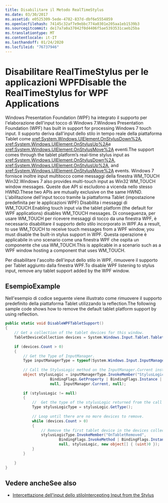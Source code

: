 ```yaml
---
title: Disabilitare il Metodo RealTimeStylus
ms.date: 03/30/2017
ms.assetid: e0525309-5ede-4782-837d-dbf6e5554859
ms.openlocfilehash: 74145c32af7e9ebbc774a0301e205aa1eb1539b3
ms.sourcegitcommit: de17a7a0a37042f0d4406f5ae5393531caeb25ba
ms.translationtype: MT
ms.contentlocale: it-IT
ms.lasthandoff: 01/24/2020
ms.locfileid: "76737946"
---
```

# <a name="disable-the-realtimestylus-for-wpf-applications"></a><span data-ttu-id="cb3e4-102">Disabilitare RealTimeStylus per le applicazioni WPF</span><span class="sxs-lookup"><span data-stu-id="cb3e4-102">Disable the RealTimeStylus for WPF Applications</span></span>

<span data-ttu-id="cb3e4-103">Windows Presentation Foundation (WPF) ha integrato il supporto per l'elaborazione dell'input tocco di Windows 7.</span><span class="sxs-lookup"><span data-stu-id="cb3e4-103">Windows Presentation Foundation (WPF) has built in support for processing Windows 7 touch input.</span></span> <span data-ttu-id="cb3e4-104">Il supporto deriva dall'input dello stilo in tempo reale della piattaforma Tablet come <xref:System.Windows.UIElement.OnStylusDown%2A>, <xref:System.Windows.UIElement.OnStylusUp%2A>e <xref:System.Windows.UIElement.OnStylusMove%2A> eventi.</span><span class="sxs-lookup"><span data-stu-id="cb3e4-104">The support comes through the tablet platform’s real-time stylus input as <xref:System.Windows.UIElement.OnStylusDown%2A>, <xref:System.Windows.UIElement.OnStylusUp%2A>, and <xref:System.Windows.UIElement.OnStylusMove%2A> events.</span></span> <span data-ttu-id="cb3e4-105">Windows 7 fornisce inoltre input multitocco come messaggi della finestra WM_TOUCH Win32.</span><span class="sxs-lookup"><span data-stu-id="cb3e4-105">Windows 7 also provides multi-touch input as Win32 WM_TOUCH window messages.</span></span> <span data-ttu-id="cb3e4-106">Queste due API si escludono a vicenda nello stesso HWND.</span><span class="sxs-lookup"><span data-stu-id="cb3e4-106">These two APIs are mutually exclusive on the same HWND.</span></span> <span data-ttu-id="cb3e4-107">L'abilitazione dell'input tocco tramite la piattaforma Tablet (impostazione predefinita per le applicazioni WPF) Disabilita i messaggi di WM_TOUCH.</span><span class="sxs-lookup"><span data-stu-id="cb3e4-107">Enabling touch input via the tablet platform (the default for WPF applications) disables WM_TOUCH messages.</span></span> <span data-ttu-id="cb3e4-108">Di conseguenza, per usare WM_TOUCH per ricevere messaggi di tocco da una finestra WPF, è necessario disabilitare il supporto dello stilo incorporato in WPF.</span><span class="sxs-lookup"><span data-stu-id="cb3e4-108">As a result, to use WM_TOUCH to receive touch messages from a WPF window, you must disable the built-in stylus support in WPF.</span></span> <span data-ttu-id="cb3e4-109">Questa operazione è applicabile in uno scenario come una finestra WPF che ospita un componente che usa WM_TOUCH.</span><span class="sxs-lookup"><span data-stu-id="cb3e4-109">This is applicable in a scenario such as a WPF window hosting a component that uses WM_TOUCH.</span></span>  
  
 <span data-ttu-id="cb3e4-110">Per disabilitare l'ascolto dell'input dello stilo in WPF, rimuovere il supporto per Tablet aggiunto dalla finestra WPF.</span><span class="sxs-lookup"><span data-stu-id="cb3e4-110">To disable WPF listening to stylus input, remove any tablet support added by the WPF window.</span></span>  
  
## <a name="example"></a><span data-ttu-id="cb3e4-111">Esempio</span><span class="sxs-lookup"><span data-stu-id="cb3e4-111">Example</span></span>  
 <span data-ttu-id="cb3e4-112">Nell'esempio di codice seguente viene illustrato come rimuovere il supporto predefinito della piattaforma Tablet utilizzando la reflection.</span><span class="sxs-lookup"><span data-stu-id="cb3e4-112">The following sample code shows how to remove the default tablet platform support by using reflection.</span></span>  
  
```csharp  
public static void DisableWPFTabletSupport()  
{  
    // Get a collection of the tablet devices for this window.    
    TabletDeviceCollection devices = System.Windows.Input.Tablet.TabletDevices;  
  
    if (devices.Count > 0)  
    {     
        // Get the Type of InputManager.  
        Type inputManagerType = typeof(System.Windows.Input.InputManager);  
  
        // Call the StylusLogic method on the InputManager.Current instance.  
        object stylusLogic = inputManagerType.InvokeMember("StylusLogic",  
                    BindingFlags.GetProperty | BindingFlags.Instance | BindingFlags.NonPublic,  
                    null, InputManager.Current, null);  
  
        if (stylusLogic != null)  
        {  
            //  Get the type of the stylusLogic returned from the call to StylusLogic.  
            Type stylusLogicType = stylusLogic.GetType();  
  
            // Loop until there are no more devices to remove.  
            while (devices.Count > 0)  
            {  
                // Remove the first tablet device in the devices collection.  
                stylusLogicType.InvokeMember("OnTabletRemoved",  
                        BindingFlags.InvokeMethod | BindingFlags.Instance | BindingFlags.NonPublic,  
                        null, stylusLogic, new object[] { (uint)0 });  
            }                  
        }  
  
    }  
}  
```  
  
## <a name="see-also"></a><span data-ttu-id="cb3e4-113">Vedere anche</span><span class="sxs-lookup"><span data-stu-id="cb3e4-113">See also</span></span>

- [<span data-ttu-id="cb3e4-114">Intercettazione dell'input dello stilo</span><span class="sxs-lookup"><span data-stu-id="cb3e4-114">Intercepting Input from the Stylus</span></span>](intercepting-input-from-the-stylus.md)
